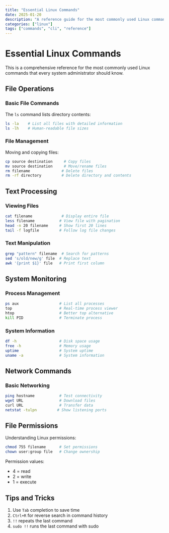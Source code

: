 ```yaml
---
title: "Essential Linux Commands"
date: 2025-01-20
description: "A reference guide for the most commonly used Linux commands"
categories: ["linux"]
tags: ["commands", "cli", "reference"]
---
```


# Essential Linux Commands

This is a comprehensive reference for the most commonly used Linux commands that every system administrator should know.

## File Operations

### Basic File Commands

The `ls` command lists directory contents:

```bash
ls -la    # List all files with detailed information
ls -lh    # Human-readable file sizes
```

### File Management

Moving and copying files:

```bash
cp source destination     # Copy files
mv source destination     # Move/rename files
rm filename              # Delete files
rm -rf directory         # Delete directory and contents
```

## Text Processing

### Viewing Files

```bash
cat filename             # Display entire file
less filename           # View file with pagination
head -n 20 filename     # Show first 20 lines
tail -f logfile         # Follow log file changes
```

### Text Manipulation

```bash
grep "pattern" filename  # Search for patterns
sed 's/old/new/g' file  # Replace text
awk '{print $1}' file   # Print first column
```

## System Monitoring

### Process Management

```bash
ps aux                  # List all processes
top                     # Real-time process viewer
htop                    # Better top alternative
kill PID                # Terminate process
```

### System Information

```bash
df -h                   # Disk space usage
free -h                 # Memory usage
uptime                  # System uptime
uname -a                # System information
```

## Network Commands

### Basic Networking

```bash
ping hostname           # Test connectivity
wget URL                # Download files
curl URL                # Transfer data
netstat -tulpn         # Show listening ports
```

## File Permissions

Understanding Linux permissions:

```bash
chmod 755 filename      # Set permissions
chown user:group file   # Change ownership
```

Permission values:
- 4 = read
- 2 = write  
- 1 = execute

## Tips and Tricks

1. Use `Tab` completion to save time
2. `Ctrl+R` for reverse search in command history
3. `!!` repeats the last command
4. `sudo !!` runs the last command with sudo

